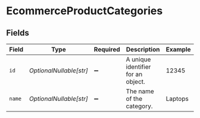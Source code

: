 # EcommerceProductCategories


## Fields

| Field                              | Type                               | Required                           | Description                        | Example                            |
| ---------------------------------- | ---------------------------------- | ---------------------------------- | ---------------------------------- | ---------------------------------- |
| `id`                               | *OptionalNullable[str]*            | :heavy_minus_sign:                 | A unique identifier for an object. | 12345                              |
| `name`                             | *OptionalNullable[str]*            | :heavy_minus_sign:                 | The name of the category.          | Laptops                            |